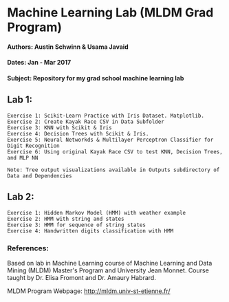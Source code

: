 # Machine Learning Lab (MLDM Grad Program)

#### Authors: Austin Schwinn & Usama Javaid

#### Dates: Jan - Mar 2017

#### Subject: Repository for my grad school machine learning lab

## Lab 1: 
	Exercise 1: Scikit-Learn Practice with Iris Dataset. Matplotlib.
	Exercise 2: Create Kayak Race CSV in Data Subfolder 
	Exercise 3: KNN with Scikit & Iris
	Exercise 4: Decision Trees with Scikit & Iris.
	Exercise 5: Neural Networkds & Multilayer Perceptron Classifier for Digit Recognition
	Exercise 6: Using original Kayak Race CSV to test KNN, Decision Trees, and MLP NN

	Note: Tree output visualizations available in Outputs subdirectory of Data and Dependencies

## Lab 2: 
	Exercise 1: Hidden Markov Model (HMM) with weather example
	Exercise 2: HMM with string and states
	Exercise 3: HMM for sequence of string states
	Exercise 4: Handwritten digits classification with HMM

### References:
Based on lab in Machine Learning course of Machine Learning and Data Mining (MLDM) Master's Program and University Jean Monnet. Course taught by Dr. Elisa Fromont and Dr. Amaury Habrard.

MLDM Program Webpage: http://mldm.univ-st-etienne.fr/